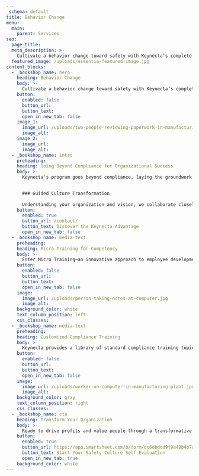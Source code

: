 ```yaml
---
_schema: default
title: Behavior Change
menu:
  main:
    parent: Services
seo:
  page_title:
  meta_description: >-
    Cultivate a behavior change toward safety with Keynecta’s complete online system. Safety training, safety program software, supervisor leadership and more.
  featured_image: /uploads/essentia-featured-image.jpg
content_blocks:
  - _bookshop_name: hero
    heading: Behavior Change
    body: >-
      Cultivate a behavior change toward safety with Keynecta’s complete online system. Safety training, safety program software, supervisor leadership and more.
    button:
      enabled: false
      button_url: 
      button_text: 
      open_in_new_tab: false
    image_1:
      image_url: /uploads/two-people-reviewing-paperwork-in-manufacturing-environment.jpg
      image_alt:
    image_2:
      image_url:
      image_alt:
  - _bookshop_name: intro
    preheading: 
    heading: Going Beyond Compliance for Organizational Success
    body: >-
      Keynecta's program goes beyond compliance, laying the groundwork for a team-based culture change that is foundational to the success of your organization. Central to this cultural shift is a commitment to the well-being of every team member, creating a workplace where safety is not just a requirement but a shared value.

      
      ### Guided Culture Transformation
      
      Understanding your organization and vision, we collaborate closely with your teams, guiding them at a steady pace toward an effective Safety Culture. Keynecta’s complete online system serves as a transformative tool, educating everyone in the company about the tangible benefits of working in an organization that prioritizes a culture of safety.
    button:
      enabled: true
      button_url: /contact/
      button_text: Discover the Keynecta Advantage
      open_in_new_tab: false
  - _bookshop_name: media-text
    preheading: 
    heading: Micro Training for Competency
    body: >-
      Enter Micro Training—an innovative approach to employee development. Within Keynecta's digital solutions, we break down training into small, digestible lessons lasting 5-7 minutes, each focusing on a single objective. This microlearning strategy maximizes understanding and encourages meaningful application, ultimately driving behavioral change.
    button:
      enabled: false
      button_url: 
      button_text: 
      open_in_new_tab: false
    image:
      image_url: /uploads/person-taking-notes-at-computer.jpg
      image_alt:
    background_color: white
    text_column_position: left
    css_classes:
  - _bookshop_name: media-text
    preheading: 
    heading: Customized Compliance Training
    body: >-
      Keynecta provides a library of standard compliance training topics, fully customizable to meet your specific industry needs. Beyond meeting regulatory requirements, these tailored lessons integrate into the program, reinforcing safety practices that align with your goals.
    button:
      enabled: false
      button_url: 
      button_text: 
      open_in_new_tab: false
    image:
      image_url: /uploads/worker-on-computer-in-manufacturing-plant.jpg
      image_alt:
    background_color: gray
    text_column_position: right
    css_classes:
  - _bookshop_name: cta
    heading: Transform Your Organization
    body: >-
      Ready to drive profits and value people through a transformative Safety Culture? Join Keynecta and redefine your organization's safety journey today.
    button:
      enabled: true
      button_url: https://app.smartsheet.com/b/form/dc6ebddd9f9a49b4b7a87e7d705fa150
      button_text: Start Your Safety Culture Self Evaluation
      open_in_new_tab: true
    background_color: white
---
```

